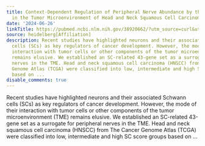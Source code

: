 ```yaml
---
title: Context-Dependent Regulation of Peripheral Nerve Abundance by the PI3K Pathway
  in the Tumor Microenvironment of Head and Neck Squamous Cell Carcinoma
date: '2024-06-26'
linkTitle: https://pubmed.ncbi.nlm.nih.gov/38920662/?utm_source=curl&utm_medium=rss&utm_campaign=pubmed-2&utm_content=1FakS-2QOkCT8HsMOQP1bCRQ4YzyumYOmxmF0moLsQ3dFB1E9V&fc=20220326224207&ff=20240626181739&v=2.18.0.post9+e462414
source: heidelberg[Affiliation]
description: Recent studies have highlighted neurons and their associated Schwann
  cells (SCs) as key regulators of cancer development. However, the mode of their
  interaction with tumor cells or other components of the tumor microenvironment (TME)
  remains elusive. We established an SC-related 43-gene set as a surrogate for peripheral
  nerves in the TME. Head and neck squamous cell carcinoma (HNSCC) from The Cancer
  Genome Atlas (TCGA) were classified into low, intermediate and high SC score groups
  based on ...
disable_comments: true
---
```

Recent studies have highlighted neurons and their associated Schwann cells (SCs) as key regulators of cancer development. However, the mode of their interaction with tumor cells or other components of the tumor microenvironment (TME) remains elusive. We established an SC-related 43-gene set as a surrogate for peripheral nerves in the TME. Head and neck squamous cell carcinoma (HNSCC) from The Cancer Genome Atlas (TCGA) were classified into low, intermediate and high SC score groups based on ...